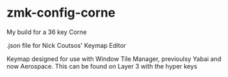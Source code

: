 # zmk-config-corne
My build for a 36 key Corne

.json file for Nick Coutsos' Keymap Editor

Keymap designed for use with Window Tile Manager, previoulsy Yabai and now Aerospace. This can be found on Layer 3 with the hyper keys
